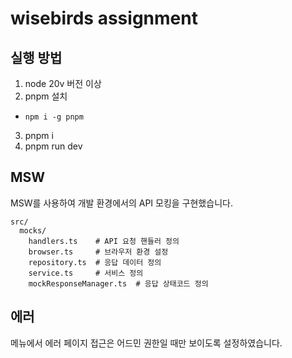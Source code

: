 # wisebirds assignment

## 실행 방법

1. node 20v 버전 이상
2. pnpm 설치

- `npm i -g pnpm`

3. pnpm i
4. pnpm run dev

## MSW

MSW를 사용하여 개발 환경에서의 API 모킹을 구현했습니다.

```
src/
  mocks/
    handlers.ts    # API 요청 핸들러 정의
    browser.ts     # 브라우저 환경 설정
    repository.ts  # 응답 데이터 정의
    service.ts     # 서비스 정의
    mockResponseManager.ts  # 응답 상태코드 정의
```

## 에러

메뉴에서 에러 페이지 접근은 어드민 권한일 때만 보이도록 설정하였습니다.
